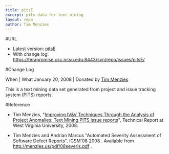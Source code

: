 ```yaml
---
title: pitsE
excerpt: pits data for text mining
layout: repo
author: Tim Menzies
---
```



#URL

  * Latest version: [pitsE](https://terapromise.csc.ncsu.edu:8443/svn/repo/issues/pitsE/pitsE.csv)
  * With change log: https://terapromise.csc.ncsu.edu:8443/svn/repo/issues/pitsE/

#Change Log

When | What
   January 20, 2008 | Donated by [Tim Menzies](TimMenzies)

This is a text mining data set generated from project and issue tracking system (PITS) reports.

#Reference

  * Tim Menzies, "[Improving IV&V Techniques Through the Analysis of Project Anomalies: Text Mining PITS issue reports](http://menzies.us/pdf/07anomalies-pits.pdf)", Technical Report at West Virginia University, 2008.

  * Tim Menzies and Andrian Marcus "Automated Severity Assessment of Software Defect Reports". ICSM'08  2008 . Available from http://menzies.us/pdf/08severis.pdf .